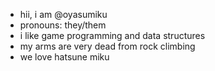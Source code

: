- hii, i am @oyasumiku
- pronouns: they/them
- i like game programming and data structures
- my arms are very dead from rock climbing
- we love hatsune miku